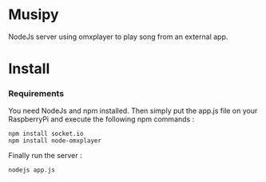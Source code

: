 # Musipy
NodeJs server using omxplayer to play song from an external app.

# Install

### Requirements

You need NodeJs and npm installed. Then simply put the app.js file on your RaspberryPi and execute the following npm commands :

    npm install socket.io
    npm install node-omxplayer
    
Finally run the server :

    nodejs app.js
